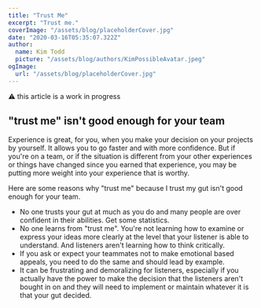 ```yaml
---
title: "Trust Me"
excerpt: "Trust me."
coverImage: "/assets/blog/placeholderCover.jpg"
date: "2020-03-16T05:35:07.322Z"
author:
  name: Kim Todd
  picture: "/assets/blog/authors/KimPossibleAvatar.jpeg"
ogImage:
  url: "/assets/blog/placeholderCover.jpg"
---
```


⚠️ this article is a work in progress

## "trust me" isn't good enough for your team

Experience is great, for you, when you make your decision on your projects by yourself. It allows you to go faster and with more confidence. But if you're on a team, or if the situation is different from your other experiences or things have changed since you earned that experience, you may be putting more weight into your experience that is worthy.

Here are some reasons why "trust me" because I trust my gut isn't good enough for your team.

- No one trusts your gut at much as you do and many people are over confident in their abilities. Get some statistics.
- No one learns from "trust me". You're not learning how to examine or express your ideas more clearly at the level that your listener is able to understand. And listeners aren't learning how to think critically.
- If you ask or expect your teammates not to make emotional based appeals, you need to do the same and should lead by example.
- It can be frustrating and demoralizing for listeners, especially if you actually have the power to make the decision that the listeners aren't bought in on and they will need to implement or maintain whatever it is that your gut decided.
